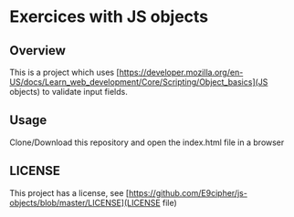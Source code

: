 # Exercices with JS objects
## Overview
This is a project which uses [https://developer.mozilla.org/en-US/docs/Learn_web_development/Core/Scripting/Object_basics](JS objects) to validate input fields.
## Usage
Clone/Download this repository and open the index.html file in a browser
## LICENSE
This project has a license, see [https://github.com/E9cipher/js-objects/blob/master/LICENSE](LICENSE file)
